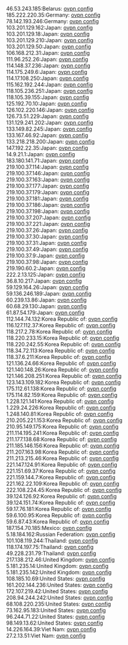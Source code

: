 46.53.243.185:Belarus: [ovpn config](vpn/46_53_243_185.ovpn)  
185.222.220.35:Germany: [ovpn config](vpn/185_222_220_35.ovpn)  
78.142.193.246:Germany: [ovpn config](vpn/78_142_193_246.ovpn)  
103.201.129.162:Japan: [ovpn config](vpn/103_201_129_162.ovpn)  
103.201.129.18:Japan: [ovpn config](vpn/103_201_129_18.ovpn)  
103.201.129.210:Japan: [ovpn config](vpn/103_201_129_210.ovpn)  
103.201.129.50:Japan: [ovpn config](vpn/103_201_129_50.ovpn)  
106.168.212.31:Japan: [ovpn config](vpn/106_168_212_31.ovpn)  
111.96.252.26:Japan: [ovpn config](vpn/111_96_252_26.ovpn)  
114.148.37.236:Japan: [ovpn config](vpn/114_148_37_236.ovpn)  
114.175.249.6:Japan: [ovpn config](vpn/114_175_249_6.ovpn)  
114.17.108.250:Japan: [ovpn config](vpn/114_17_108_250.ovpn)  
115.162.192.244:Japan: [ovpn config](vpn/115_162_192_244.ovpn)  
118.105.236.251:Japan: [ovpn config](vpn/118_105_236_251.ovpn)  
118.105.39.155:Japan: [ovpn config](vpn/118_105_39_155.ovpn)  
125.192.70.10:Japan: [ovpn config](vpn/125_192_70_10.ovpn)  
126.102.220.146:Japan: [ovpn config](vpn/126_102_220_146.ovpn)  
126.73.51.229:Japan: [ovpn config](vpn/126_73_51_229.ovpn)  
131.129.241.202:Japan: [ovpn config](vpn/131_129_241_202.ovpn)  
133.149.82.245:Japan: [ovpn config](vpn/133_149_82_245.ovpn)  
133.167.46.92:Japan: [ovpn config](vpn/133_167_46_92.ovpn)  
133.218.218.200:Japan: [ovpn config](vpn/133_218_218_200.ovpn)  
147.192.22.35:Japan: [ovpn config](vpn/147_192_22_35.ovpn)  
14.9.21.1:Japan: [ovpn config](vpn/14_9_21_1.ovpn)  
183.180.141.71:Japan: [ovpn config](vpn/183_180_141_71.ovpn)  
219.100.37.114:Japan: [ovpn config](vpn/219_100_37_114.ovpn)  
219.100.37.146:Japan: [ovpn config](vpn/219_100_37_146.ovpn)  
219.100.37.163:Japan: [ovpn config](vpn/219_100_37_163.ovpn)  
219.100.37.177:Japan: [ovpn config](vpn/219_100_37_177.ovpn)  
219.100.37.179:Japan: [ovpn config](vpn/219_100_37_179.ovpn)  
219.100.37.181:Japan: [ovpn config](vpn/219_100_37_181.ovpn)  
219.100.37.186:Japan: [ovpn config](vpn/219_100_37_186.ovpn)  
219.100.37.198:Japan: [ovpn config](vpn/219_100_37_198.ovpn)  
219.100.37.207:Japan: [ovpn config](vpn/219_100_37_207.ovpn)  
219.100.37.221:Japan: [ovpn config](vpn/219_100_37_221.ovpn)  
219.100.37.26:Japan: [ovpn config](vpn/219_100_37_26.ovpn)  
219.100.37.30:Japan: [ovpn config](vpn/219_100_37_30.ovpn)  
219.100.37.31:Japan: [ovpn config](vpn/219_100_37_31.ovpn)  
219.100.37.49:Japan: [ovpn config](vpn/219_100_37_49.ovpn)  
219.100.37.9:Japan: [ovpn config](vpn/219_100_37_9.ovpn)  
219.100.37.98:Japan: [ovpn config](vpn/219_100_37_98.ovpn)  
219.190.60.2:Japan: [ovpn config](vpn/219_190_60_2.ovpn)  
222.2.13.125:Japan: [ovpn config](vpn/222_2_13_125.ovpn)  
36.8.10.217:Japan: [ovpn config](vpn/36_8_10_217.ovpn)  
59.129.164.26:Japan: [ovpn config](vpn/59_129_164_26.ovpn)  
59.136.246.189:Japan: [ovpn config](vpn/59_136_246_189.ovpn)  
60.239.13.86:Japan: [ovpn config](vpn/60_239_13_86.ovpn)  
60.68.29.130:Japan: [ovpn config](vpn/60_68_29_130.ovpn)  
61.87.54.179:Japan: [ovpn config](vpn/61_87_54_179.ovpn)  
112.144.74.132:Korea Republic of: [ovpn config](vpn/112_144_74_132.ovpn)  
116.127.112.37:Korea Republic of: [ovpn config](vpn/116_127_112_37.ovpn)  
118.217.2.78:Korea Republic of: [ovpn config](vpn/118_217_2_78.ovpn)  
118.220.233.15:Korea Republic of: [ovpn config](vpn/118_220_233_15.ovpn)  
118.220.242.55:Korea Republic of: [ovpn config](vpn/118_220_242_55.ovpn)  
118.34.72.113:Korea Republic of: [ovpn config](vpn/118_34_72_113.ovpn)  
118.37.6.211:Korea Republic of: [ovpn config](vpn/118_37_6_211.ovpn)  
121.136.24.66:Korea Republic of: [ovpn config](vpn/121_136_24_66.ovpn)  
121.140.148.26:Korea Republic of: [ovpn config](vpn/121_140_148_26.ovpn)  
121.146.208.251:Korea Republic of: [ovpn config](vpn/121_146_208_251.ovpn)  
123.143.109.182:Korea Republic of: [ovpn config](vpn/123_143_109_182.ovpn)  
175.112.61.138:Korea Republic of: [ovpn config](vpn/175_112_61_138.ovpn)  
175.114.82.159:Korea Republic of: [ovpn config](vpn/175_114_82_159.ovpn)  
1.228.121.141:Korea Republic of: [ovpn config](vpn/1_228_121_141.ovpn)  
1.229.24.226:Korea Republic of: [ovpn config](vpn/1_229_24_226.ovpn)  
1.248.140.81:Korea Republic of: [ovpn config](vpn/1_248_140_81.ovpn)  
210.205.221.153:Korea Republic of: [ovpn config](vpn/210_205_221_153.ovpn)  
210.95.149.175:Korea Republic of: [ovpn config](vpn/210_95_149_175.ovpn)  
211.114.195.241:Korea Republic of: [ovpn config](vpn/211_114_195_241.ovpn)  
211.177.138.68:Korea Republic of: [ovpn config](vpn/211_177_138_68.ovpn)  
211.185.146.156:Korea Republic of: [ovpn config](vpn/211_185_146_156.ovpn)  
211.207.163.98:Korea Republic of: [ovpn config](vpn/211_207_163_98.ovpn)  
211.213.215.46:Korea Republic of: [ovpn config](vpn/211_213_215_46.ovpn)  
221.147.124.91:Korea Republic of: [ovpn config](vpn/221_147_124_91.ovpn)  
221.151.69.37:Korea Republic of: [ovpn config](vpn/221_151_69_37.ovpn)  
221.159.144.7:Korea Republic of: [ovpn config](vpn/221_159_144_7.ovpn)  
221.162.22.109:Korea Republic of: [ovpn config](vpn/221_162_22_109.ovpn)  
222.108.224.45:Korea Republic of: [ovpn config](vpn/222_108_224_45.ovpn)  
39.124.126.92:Korea Republic of: [ovpn config](vpn/39_124_126_92.ovpn)  
39.124.151.74:Korea Republic of: [ovpn config](vpn/39_124_151_74.ovpn)  
59.17.76.181:Korea Republic of: [ovpn config](vpn/59_17_76_181.ovpn)  
59.6.100.95:Korea Republic of: [ovpn config](vpn/59_6_100_95.ovpn)  
59.6.87.43:Korea Republic of: [ovpn config](vpn/59_6_87_43.ovpn)  
187.154.70.185:Mexico: [ovpn config](vpn/187_154_70_185.ovpn)  
5.18.184.162:Russian Federation: [ovpn config](vpn/5_18_184_162.ovpn)  
101.108.119.244:Thailand: [ovpn config](vpn/101_108_119_244.ovpn)  
118.174.197.75:Thailand: [ovpn config](vpn/118_174_197_75.ovpn)  
49.228.231.79:Thailand: [ovpn config](vpn/49_228_231_79.ovpn)  
217.138.212.46:United Kingdom: [ovpn config](vpn/217_138_212_46.ovpn)  
5.181.235.14:United Kingdom: [ovpn config](vpn/5_181_235_14.ovpn)  
5.181.235.142:United Kingdom: [ovpn config](vpn/5_181_235_142.ovpn)  
108.185.10.69:United States: [ovpn config](vpn/108_185_10_69.ovpn)  
161.202.144.236:United States: [ovpn config](vpn/161_202_144_236.ovpn)  
172.107.219.42:United States: [ovpn config](vpn/172_107_219_42.ovpn)  
208.94.244.242:United States: [ovpn config](vpn/208_94_244_242.ovpn)  
68.108.220.235:United States: [ovpn config](vpn/68_108_220_235.ovpn)  
73.162.95.183:United States: [ovpn config](vpn/73_162_95_183.ovpn)  
96.244.71.22:United States: [ovpn config](vpn/96_244_71_22.ovpn)  
98.149.13.62:United States: [ovpn config](vpn/98_149_13_62.ovpn)  
14.226.164.39:Viet Nam: [ovpn config](vpn/14_226_164_39.ovpn)  
27.2.13.51:Viet Nam: [ovpn config](vpn/27_2_13_51.ovpn)  
